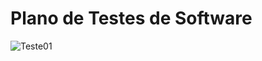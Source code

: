 # Plano de Testes de Software

![Teste01](https://github.com/ICEI-PUC-Minas-PMV-ADS/pmv-ads-2023-1-e1-proj-web-t11-pmv-ads-2023-1-e1-proj-web-t11-05/assets/126190493/6d399f3b-2cf8-4c9a-a0b9-08f4b8b78c0a)

